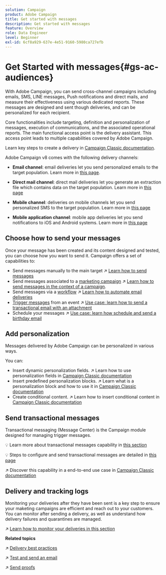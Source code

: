 ```yaml
---
solution: Campaign
product: Adobe Campaign
title: Get started with messages
description: Get started with messages
feature: Overview
role: Data Engineer
level: Beginner
exl-id: 6cf8a929-637e-4e51-9160-5980ca727efb
---
```

# Get Started with messages{#gs-ac-audiences}

With Adobe Campaign, you can send cross-channel campaigns including emails, SMS, LINE messages, Push notifications and direct mails, and measure their effectiveness using various dedicated reports. These messages are designed and sent though deliveries, and can be personalized for each recipient.

Core functionalities include targeting, definition and personalization of messages, execution of communications, and the associated operational reports. The main functional access point is the delivery assistant. This access point leads to multiple capabilities covered by Adobe Campaign.

Learn key steps to create a delivery in [Campaign Classic documentation](https://experienceleague.adobe.com/docs/campaign-classic/using/sending-messages/key-steps-when-creating-a-delivery/steps-about-delivery-creation-steps.html).

Adobe Campaign v8 comes with the following delivery channels:

* **Email channel**: email deliveries let you send personalized emails to the target population. Learn more in [this page](../send/email.md).

* **Direct mail channel**: direct mail deliveries let you generate an extraction file which contains data on the target population.  Learn more in [this page](../send/direct-mail.md)

* **Mobile channel**: deliveries on mobile channels let you send personalized SMS to the target population.  Learn more in [this page](../send/sms.md)

* **Mobile application channel**: mobile app deliveries let you send notifications to iOS and Android systems.  Learn more in [this page](../send/push.md)

## Choose how to send your messages 

Once your message has been created and its content designed and tested, you can choose how you want to send it. Campaign offers a set of capabilities to:

* Send messages manually to the main target
    :arrow_upper_right: [Learn how to send messages](https://experienceleague.adobe.com/docs/campaign-classic/using/sending-messages/sending-emails/sending-an-email/sending-messages.html)
* Send messages associated to a [marketing campaign](https://experienceleague.adobe.com/docs/campaign-classic/using/orchestrating-campaigns/orchestrate-campaigns/setting-up-marketing-campaigns.html)
    :arrow_upper_right: [Learn how to send messages in the context of a campaign](https://experienceleague.adobe.com/docs/campaign-classic/using/orchestrating-campaigns/orchestrate-campaigns/marketing-campaign-deliveries.html).
* Send messages via a [workflow](https://experienceleague.adobe.com/docs/campaign-classic/using/automating-with-workflows/introduction/about-workflows.html)
    :arrow_upper_right: [Learn how to automate email deliveries](https://experienceleague.adobe.com/docs/campaign-classic/using/automating-with-workflows/action-activities/delivery.html)
* [Trigger messages](https://experienceleague.adobe.com/docs/campaign-classic/using/transactional-messaging/introduction/about-transactional-messaging.html) from an event
    :arrow_upper_right: [Use case: learn how to send a transactional email with an attachment](https://experienceleague.adobe.com/docs/campaign-classic/using/transactional-messaging/use-case/transactional-email-with-attachments.html)
* Schedule your messages
    :arrow_upper_right: [Use case: learn how schedule and send a birthday email](https://experienceleague.adobe.com/docs/campaign-classic/using/automating-with-workflows/use-cases/deliveries/sending-a-birthday-email.html?)


## Add personalization

Messages delivered by Adobe Campaign can be personalized in various ways. 

You can:

* Insert dynamic personalization fields. 
    :arrow_upper_right: Learn how to use personalization fields in [Campaign Classic documentation](https://experienceleague.adobe.com/docs/campaign-classic/using/sending-messages/personalizing-deliveries/personalization-fields.html)
* Insert predefined personalization blocks. 
    :arrow_upper_right: Learn what is a personalization block and how to use it in [Campaign Classic documentation](https://experienceleague.adobe.com/docs/campaign-classic/using/sending-messages/personalizing-deliveries/personalization-blocks.html)
* Create conditional content. 
    :arrow_upper_right: Learn how to insert conditional content in [Campaign Classic documentation](https://experienceleague.adobe.com/docs/campaign-classic/using/sending-messages/personalizing-deliveries/conditional-content.html)

## Send transactional messages

Transactional messaging (Message Center) is the Campaign module designed for managing trigger messages. 

:bulb: Learn more about transactional messages capability in [this section](../dev/architecture.md#transac-msg-archi)

:bulb: Steps to configure and send transactional messages are detailed in [this page](../send/transactional.md)

:arrow_upper_right: Discover this capability in a end-to-end use case in [Campaign Classic documentation](https://experienceleague.adobe.com/docs/campaign-classic/using/transactional-messaging/use-case/transactional-email-with-attachments.html?lang=en#transactional-messaging)

## Delivery and tracking logs

Monitoring your deliveries after they have been sent is a key step to ensure your maketing campaigns are efficient and reach out to your customers. You can monitor after sending a delivery, as well as understand how delivery failures and quarantines are managed.

:arrow_upper_right: [Learn how to monitor your deliveries in this section](https://experienceleague.adobe.com/docs/campaign-classic/using/sending-messages/monitoring-deliveries/about-delivery-monitoring.html?lang=en#sending-messages)


**Related topics**

:arrow_upper_right:  [Delivery best practices](https://experienceleague.adobe.com/docs/campaign-classic/using/sending-messages/key-steps-when-creating-a-delivery/delivery-bestpractices/delivery-best-practices.html)

:arrow_upper_right:  [Test and send an email](https://experienceleague.adobe.com/docs/campaign-classic/using/sending-messages/sending-emails/sending-an-email/sending-messages.html)

:arrow_upper_right:  [Send proofs](https://experienceleague.adobe.com/docs/campaign-classic/using/sending-messages/key-steps-when-creating-a-delivery/steps-validating-the-delivery.html)
